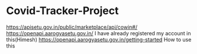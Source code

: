 # Covid-Tracker-Project
https://apisetu.gov.in/public/marketplace/api/cowin#/ <br/>
https://openapi.aarogyasetu.gov.in/ I have already registered my account in this(Himesh)
https://openapi.aarogyasetu.gov.in/getting-started How to use this
